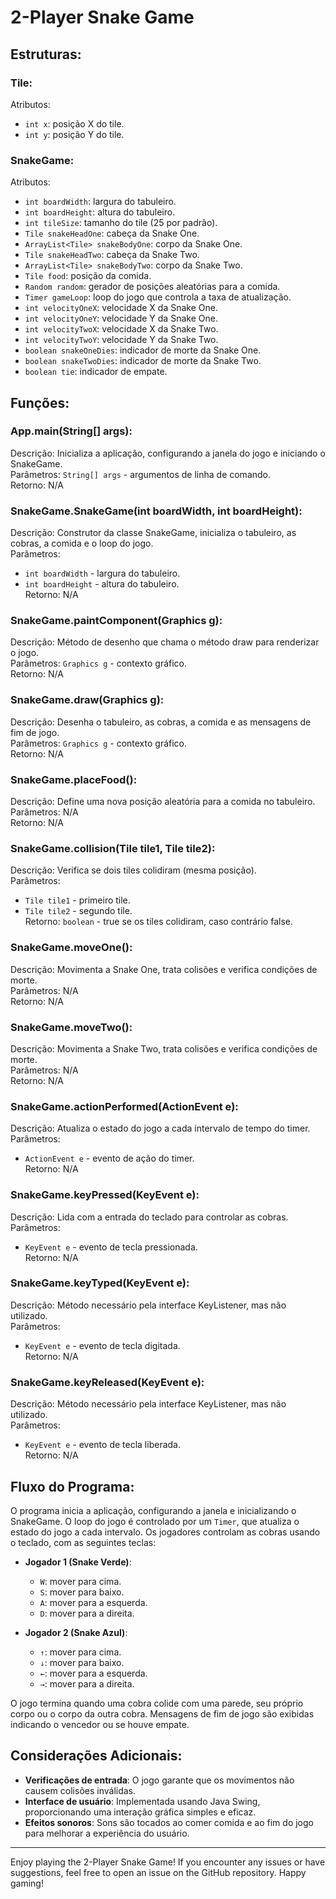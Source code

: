 # 2-Player Snake Game

## Estruturas:
### Tile:

Atributos:
- `int x`: posição X do tile.
- `int y`: posição Y do tile.

### SnakeGame:

Atributos:
- `int boardWidth`: largura do tabuleiro.
- `int boardHeight`: altura do tabuleiro.
- `int tileSize`: tamanho do tile (25 por padrão).
- `Tile snakeHeadOne`: cabeça da Snake One.
- `ArrayList<Tile> snakeBodyOne`: corpo da Snake One.
- `Tile snakeHeadTwo`: cabeça da Snake Two.
- `ArrayList<Tile> snakeBodyTwo`: corpo da Snake Two.
- `Tile food`: posição da comida.
- `Random random`: gerador de posições aleatórias para a comida.
- `Timer gameLoop`: loop do jogo que controla a taxa de atualização.
- `int velocityOneX`: velocidade X da Snake One.
- `int velocityOneY`: velocidade Y da Snake One.
- `int velocityTwoX`: velocidade X da Snake Two.
- `int velocityTwoY`: velocidade Y da Snake Two.
- `boolean snakeOneDies`: indicador de morte da Snake One.
- `boolean snakeTwoDies`: indicador de morte da Snake Two.
- `boolean tie`: indicador de empate.

## Funções:
### App.main(String[] args):

Descrição: Inicializa a aplicação, configurando a janela do jogo e iniciando o SnakeGame.  
Parâmetros: `String[] args` - argumentos de linha de comando.  
Retorno: N/A

### SnakeGame.SnakeGame(int boardWidth, int boardHeight):

Descrição: Construtor da classe SnakeGame, inicializa o tabuleiro, as cobras, a comida e o loop do jogo.  
Parâmetros:
- `int boardWidth` - largura do tabuleiro.
- `int boardHeight` - altura do tabuleiro.  
Retorno: N/A

### SnakeGame.paintComponent(Graphics g):

Descrição: Método de desenho que chama o método draw para renderizar o jogo.  
Parâmetros: `Graphics g` - contexto gráfico.  
Retorno: N/A

### SnakeGame.draw(Graphics g):

Descrição: Desenha o tabuleiro, as cobras, a comida e as mensagens de fim de jogo.  
Parâmetros: `Graphics g` - contexto gráfico.  
Retorno: N/A

### SnakeGame.placeFood():

Descrição: Define uma nova posição aleatória para a comida no tabuleiro.  
Parâmetros: N/A  
Retorno: N/A

### SnakeGame.collision(Tile tile1, Tile tile2):

Descrição: Verifica se dois tiles colidiram (mesma posição).  
Parâmetros:
- `Tile tile1` - primeiro tile.
- `Tile tile2` - segundo tile.  
Retorno: `boolean` - true se os tiles colidiram, caso contrário false.

### SnakeGame.moveOne():

Descrição: Movimenta a Snake One, trata colisões e verifica condições de morte.  
Parâmetros: N/A  
Retorno: N/A

### SnakeGame.moveTwo():

Descrição: Movimenta a Snake Two, trata colisões e verifica condições de morte.  
Parâmetros: N/A  
Retorno: N/A

### SnakeGame.actionPerformed(ActionEvent e):

Descrição: Atualiza o estado do jogo a cada intervalo de tempo do timer.  
Parâmetros:
- `ActionEvent e` - evento de ação do timer.  
Retorno: N/A

### SnakeGame.keyPressed(KeyEvent e):

Descrição: Lida com a entrada do teclado para controlar as cobras.  
Parâmetros:
- `KeyEvent e` - evento de tecla pressionada.  
Retorno: N/A

### SnakeGame.keyTyped(KeyEvent e):

Descrição: Método necessário pela interface KeyListener, mas não utilizado.  
Parâmetros:
- `KeyEvent e` - evento de tecla digitada.  
Retorno: N/A

### SnakeGame.keyReleased(KeyEvent e):

Descrição: Método necessário pela interface KeyListener, mas não utilizado.  
Parâmetros:
- `KeyEvent e` - evento de tecla liberada.  
Retorno: N/A

## Fluxo do Programa:

O programa inicia a aplicação, configurando a janela e inicializando o SnakeGame. O loop do jogo é controlado por um `Timer`, que atualiza o estado do jogo a cada intervalo. Os jogadores controlam as cobras usando o teclado, com as seguintes teclas:

- **Jogador 1 (Snake Verde)**:
  - `W`: mover para cima.
  - `S`: mover para baixo.
  - `A`: mover para a esquerda.
  - `D`: mover para a direita.

- **Jogador 2 (Snake Azul)**:
  - `↑`: mover para cima.
  - `↓`: mover para baixo.
  - `←`: mover para a esquerda.
  - `→`: mover para a direita.

O jogo termina quando uma cobra colide com uma parede, seu próprio corpo ou o corpo da outra cobra. Mensagens de fim de jogo são exibidas indicando o vencedor ou se houve empate.

## Considerações Adicionais:

- **Verificações de entrada**: O jogo garante que os movimentos não causem colisões inválidas.
- **Interface de usuário**: Implementada usando Java Swing, proporcionando uma interação gráfica simples e eficaz.
- **Efeitos sonoros**: Sons são tocados ao comer comida e ao fim do jogo para melhorar a experiência do usuário.

---

Enjoy playing the 2-Player Snake Game! If you encounter any issues or have suggestions, feel free to open an issue on the GitHub repository. Happy gaming!
